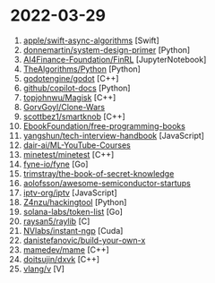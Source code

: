 # 2022-03-29

1. [apple/swift-async-algorithms](https://github.com/apple/swift-async-algorithms "Async Algorithms for Swift") [Swift]
2. [donnemartin/system-design-primer](https://github.com/donnemartin/system-design-primer "Learn how to design large-scale systems. Prep for the system design interview. Includes Anki flashcards.") [Python]
3. [AI4Finance-Foundation/FinRL](https://github.com/AI4Finance-Foundation/FinRL "FinRL: The first open-source project for financial reinforcement learning. Please star. 🔥") [JupyterNotebook]
4. [TheAlgorithms/Python](https://github.com/TheAlgorithms/Python "All Algorithms implemented in Python") [Python]
5. [godotengine/godot](https://github.com/godotengine/godot "Godot Engine – Multi-platform 2D and 3D game engine") [C++]
6. [github/copilot-docs](https://github.com/github/copilot-docs "Documentation for GitHub Copilot") [Python]
7. [topjohnwu/Magisk](https://github.com/topjohnwu/Magisk "The Magic Mask for Android") [C++]
8. [GorvGoyl/Clone-Wars](https://github.com/GorvGoyl/Clone-Wars "100+ open-source clones of popular sites like Airbnb, Amazon, Instagram, Netflix, Tiktok, Spotify, Whatsapp, Youtube etc. See source code, demo links, tech stack, github stars.") 
9. [scottbez1/smartknob](https://github.com/scottbez1/smartknob "Haptic input knob with software-defined endstops and virtual detents") [C++]
10. [EbookFoundation/free-programming-books](https://github.com/EbookFoundation/free-programming-books "📚 Freely available programming books") 
11. [yangshun/tech-interview-handbook](https://github.com/yangshun/tech-interview-handbook "💯 Curated interview preparation materials for busy engineers") [JavaScript]
12. [dair-ai/ML-YouTube-Courses](https://github.com/dair-ai/ML-YouTube-Courses "📺 A repository to index and organize the latest machine learning courses found on YouTube.") 
13. [minetest/minetest](https://github.com/minetest/minetest "Minetest is an open source voxel game engine with easy modding and game creation") [C++]
14. [fyne-io/fyne](https://github.com/fyne-io/fyne "Cross platform GUI in Go inspired by Material Design") [Go]
15. [trimstray/the-book-of-secret-knowledge](https://github.com/trimstray/the-book-of-secret-knowledge "A collection of inspiring lists, manuals, cheatsheets, blogs, hacks, one-liners, cli/web tools and more.") 
16. [aolofsson/awesome-semiconductor-startups](https://github.com/aolofsson/awesome-semiconductor-startups "List of awesome semiconductor startups") 
17. [iptv-org/iptv](https://github.com/iptv-org/iptv "Collection of publicly available IPTV channels from all over the world") [JavaScript]
18. [Z4nzu/hackingtool](https://github.com/Z4nzu/hackingtool "ALL IN ONE Hacking Tool For Hackers") [Python]
19. [solana-labs/token-list](https://github.com/solana-labs/token-list "The community maintained Solana token registry") [Go]
20. [raysan5/raylib](https://github.com/raysan5/raylib "A simple and easy-to-use library to enjoy videogames programming") [C]
21. [NVlabs/instant-ngp](https://github.com/NVlabs/instant-ngp "Instant neural graphics primitives: lightning fast NeRF and more") [Cuda]
22. [danistefanovic/build-your-own-x](https://github.com/danistefanovic/build-your-own-x "🤓 Build your own (insert technology here)") 
23. [mamedev/mame](https://github.com/mamedev/mame "MAME") [C++]
24. [doitsujin/dxvk](https://github.com/doitsujin/dxvk "Vulkan-based implementation of D3D9, D3D10 and D3D11 for Linux / Wine") [C++]
25. [vlang/v](https://github.com/vlang/v "Simple, fast, safe, compiled language for developing maintainable software. Compiles itself in <1s with zero library dependencies. https://vlang.io") [V]
